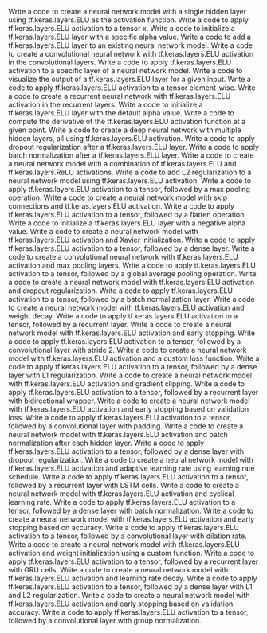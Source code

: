 Write a code to create a neural network model with a single hidden layer using tf.keras.layers.ELU as the activation function.
Write a code to apply tf.keras.layers.ELU activation to a tensor x.
Write a code to initialize a tf.keras.layers.ELU layer with a specific alpha value.
Write a code to add a tf.keras.layers.ELU layer to an existing neural network model.
Write a code to create a convolutional neural network with tf.keras.layers.ELU activation in the convolutional layers.
Write a code to apply tf.keras.layers.ELU activation to a specific layer of a neural network model.
Write a code to visualize the output of a tf.keras.layers.ELU layer for a given input.
Write a code to apply tf.keras.layers.ELU activation to a tensor element-wise.
Write a code to create a recurrent neural network with tf.keras.layers.ELU activation in the recurrent layers.
Write a code to initialize a tf.keras.layers.ELU layer with the default alpha value.
Write a code to compute the derivative of the tf.keras.layers.ELU activation function at a given point.
Write a code to create a deep neural network with multiple hidden layers, all using tf.keras.layers.ELU activation.
Write a code to apply dropout regularization after a tf.keras.layers.ELU layer.
Write a code to apply batch normalization after a tf.keras.layers.ELU layer.
Write a code to create a neural network model with a combination of tf.keras.layers.ELU and tf.keras.layers.ReLU activations.
Write a code to add L2 regularization to a neural network model using tf.keras.layers.ELU activation.
Write a code to apply tf.keras.layers.ELU activation to a tensor, followed by a max pooling operation.
Write a code to create a neural network model with skip connections and tf.keras.layers.ELU activation.
Write a code to apply tf.keras.layers.ELU activation to a tensor, followed by a flatten operation.
Write a code to initialize a tf.keras.layers.ELU layer with a negative alpha value.
Write a code to create a neural network model with tf.keras.layers.ELU activation and Xavier initialization.
Write a code to apply tf.keras.layers.ELU activation to a tensor, followed by a dense layer.
Write a code to create a convolutional neural network with tf.keras.layers.ELU activation and max pooling layers.
Write a code to apply tf.keras.layers.ELU activation to a tensor, followed by a global average pooling operation.
Write a code to create a neural network model with tf.keras.layers.ELU activation and dropout regularization.
Write a code to apply tf.keras.layers.ELU activation to a tensor, followed by a batch normalization layer.
Write a code to create a neural network model with tf.keras.layers.ELU activation and weight decay.
Write a code to apply tf.keras.layers.ELU activation to a tensor, followed by a recurrent layer.
Write a code to create a neural network model with tf.keras.layers.ELU activation and early stopping.
Write a code to apply tf.keras.layers.ELU activation to a tensor, followed by a convolutional layer with stride 2.
Write a code to create a neural network model with tf.keras.layers.ELU activation and a custom loss function.
Write a code to apply tf.keras.layers.ELU activation to a tensor, followed by a dense layer with L1 regularization.
Write a code to create a neural network model with tf.keras.layers.ELU activation and gradient clipping.
Write a code to apply tf.keras.layers.ELU activation to a tensor, followed by a recurrent layer with bidirectional wrapper.
Write a code to create a neural network model with tf.keras.layers.ELU activation and early stopping based on validation loss.
Write a code to apply tf.keras.layers.ELU activation to a tensor, followed by a convolutional layer with padding.
Write a code to create a neural network model with tf.keras.layers.ELU activation and batch normalization after each hidden layer.
Write a code to apply tf.keras.layers.ELU activation to a tensor, followed by a dense layer with dropout regularization.
Write a code to create a neural network model with tf.keras.layers.ELU activation and adaptive learning rate using learning rate schedule.
Write a code to apply tf.keras.layers.ELU activation to a tensor, followed by a recurrent layer with LSTM cells.
Write a code to create a neural network model with tf.keras.layers.ELU activation and cyclical learning rate.
Write a code to apply tf.keras.layers.ELU activation to a tensor, followed by a dense layer with batch normalization.
Write a code to create a neural network model with tf.keras.layers.ELU activation and early stopping based on accuracy.
Write a code to apply tf.keras.layers.ELU activation to a tensor, followed by a convolutional layer with dilation rate.
Write a code to create a neural network model with tf.keras.layers.ELU activation and weight initialization using a custom function.
Write a code to apply tf.keras.layers.ELU activation to a tensor, followed by a recurrent layer with GRU cells.
Write a code to create a neural network model with tf.keras.layers.ELU activation and learning rate decay.
Write a code to apply tf.keras.layers.ELU activation to a tensor, followed by a dense layer with L1 and L2 regularization.
Write a code to create a neural network model with tf.keras.layers.ELU activation and early stopping based on validation accuracy.
Write a code to apply tf.keras.layers.ELU activation to a tensor, followed by a convolutional layer with group normalization.